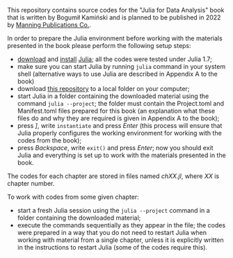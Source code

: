 This repository contains source codes for the "Julia for Data Analysis" book
that is written by Bogumił Kamiński and is planned to be published in 2022 by
[Manning Publications Co.](https://www.manning.com/).

In order to prepare the Julia environment before working with the materials
presented in the book please perform the following setup steps:
* [download](https://julialang.org/downloads/) and
  [install](https://julialang.org/downloads/platform/)
  [Julia](https://julialang.org/);
  all the codes were tested under Julia 1.7;
* make sure you can start Julia by running `julia` command in your system shell
  (alternative ways to use Julia are described in Appendix A to the book)
* download [this repository](https://github.com/bkamins/JuliaForDataAnalysis)
  to a local folder on your computer;
* start Julia in a folder containing the downloaded material using the command
  `julia --project`; the folder must
  contain the Project.toml and Manifest.toml files prepared for this book
  (an explanation what these files do and why they are required is given in
   Appendix A to the book);
* press *]*, write `instantiate` and press *Enter* (this process will ensure
  that Julia properly configures the working environment for working with
  the codes from the book);
* press *Backspace*, write `exit()` and press *Enter*; now you should exit Julia
  and everything is set up to work with the materials presented in the book.

The codes for each chapter are stored in files named *chXX.jl*, where *XX* is
chapter number.

To work with codes from some given chapter:
* start a fresh Julia session using the `julia --project` command in a folder
  containing the downloaded material;
* execute the commands sequentially as they appear in the file;
  the codes were prepared in a way that you do not need to restart Julia
  when working with material from a single chapter, unless it is explicitly
  written in the instructions to restart Julia (some of the codes require this).
